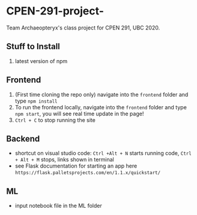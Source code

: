 # CPEN-291-project-

Team Archaeopteryx's class project for CPEN 291, UBC 2020.

## Stuff to Install

1. latest version of npm

## Frontend

1. (First time cloning the repo only) navigate into the `frontend` folder and type `npm install`
2. To run the frontend locally, navigate into the `frontend` folder and type `npm start`, you will see real time update in the page!
3. `Ctrl + C` to stop running the site

## Backend

- shortcut on visual studio code: `Ctrl +Alt + N` starts running code, `Ctrl + Alt + M` stops, links shown in terminal
- see Flask documentation for starting an app here `https://flask.palletsprojects.com/en/1.1.x/quickstart/`

## ML

- input notebook file in the ML folder
